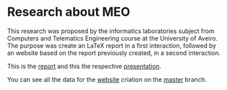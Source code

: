 # Research about MEO

This research was proposed by the informatics laboratories subject from Computers and Telematics Engineering course at the University of Aveiro.
The purpose was create an LaTeX report in a first interaction, followed by an website based on the report previously created, in a second interaction.

This is the [report](https://github.com/tiagoadonis/MEO_Research/blob/Report/Report-MEO/Report-MEO.pdf) and this the respective [presentation](https://github.com/tiagoadonis/MEO_Research/blob/Report/Presentation/MEO%20(Apresentacao).pdf).

You can see all the data for the [website](https://tiagoadonis.github.io/MEO_Research/) criation on the [master](https://github.com/tiagoadonis/MEO_Research) branch. 

